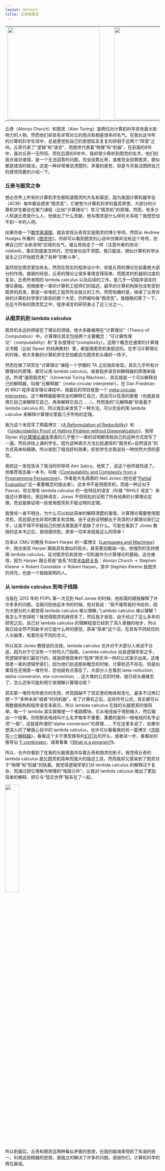 ```yaml
---
layout: default
title: 丘奇和图灵
---
```


<table><tr><td><img src="http://www.yinwang.org/images/Alonzo_Church.jpg" height=300></td><td>&emsp;</td><td><img src="http://www.yinwang.org/images/Alan_Turing.jpg" height=300></td><tr></table>


丘奇（Alonzo Church）和图灵（Alan Turing）是两位对计算机科学具有最大影响力的人物，然而他们却具有非常对立的观点和相差很多的名气。在我长达16年的计算机科学生涯中，总是感觉到自己的思想反反复复的徘徊于这两个“阵营”之间。丘奇代表了“逻辑”和“语言”，而图灵代表着“物理”和“机器”。在前面的8年中，我对丘奇一无所知，而在后面的8年中，我却很少再听到图灵的名字。他们的观点谁对谁错，是一个无法回答的问题。完全投靠丘奇，或者完全投靠图灵，貌似都是错误的做法。这是一种非常难说清楚的，矛盾的感觉，但是今天我试图把自己的感悟简要的介绍一下。


### 丘奇与图灵之争

想必世界上所有的计算机学生都知道图灵的大名和事迹，因为美国计算机器学会（ACM）每年都会颁发“图灵奖”，它被誉为计算机科学的最高荣誉。大部分的计算机学生都会在某门课程（比如“计算理论”）学习“图灵机”的原理。然而，有多少人知道丘奇是什么人，他做出了什么贡献，他与图灵是什么样的关系呢？我想恐怕不到一半的人吧。

如果你查一下<a href="http://www.genealogy.math.ndsu.nodak.edu/id.php?id=8014">数学家谱图</a>，就会发现丘奇其实是图灵的博士导师。然而从 Andrew Hodges 所著的《<a href="http://www.turing.org.uk/bio/part3.html">图灵传</a>》，你却可以看到图灵的心目中仿佛并没有这个导师，仿佛自己的“全新发明”应得的名气，被丘奇抢走了一样（注意作者的用词：robbed）。事实到底是怎样的，恐怕谁也说不清楚。我只能说，貌似计算机科学从诞生之日开始就充满了各种“宗教斗争”。

虽然现在图灵更加有名，然而在现实的程序设计中，却是丘奇的理论在起着绝大部分的作用。据我的经验，丘奇的理论让很多事情变得简单，而图灵的机器却过度的复杂。丘奇所发明的 lambda calculus 以及后续的工作，是几乎一切程序语言的理论基础。而根据老一辈的计算机工程师们的描述，最早的计算机构架也没有受到图灵的启发，那是一些电机工程师完全独立的工作。然而有趣的是，继承了丘奇衣钵的计算机科学家们拿到的那个大奖，仍然被叫做“图灵奖”。我粗略的算了一下，在迄今所有的图灵奖之中，程序语言的研究者占了近三分之一。


### 从图灵机到 lambda calculus

图灵机永远的停留在了理论的领域，绝大多数被用在“计算理论”（Theory of Computation）中。计算理论其实包括两个主要概念：“可计算性理论”（computability）和“复杂度理论”(complexity）。这两个概念在通常的计算理论书籍（比如 Sipser 的经典教材）里，都是用图灵机来叙述的。在学习计算理论的时候，绝大多数的计算机学生恐怕都会为图灵机头痛好一阵子。

然而在做了研究生“计算理论”课程一个学期的 TA 之后我却发现，其实几乎所有计算理论的原理，都可以用 lambda calculus，或者程序语言和解释器的原理来描述。所谓“通用图灵机”（Universal Turing Machine），其实就是一个可以解释自己的解释器，叫做“元解释器”（meta-circular interpreter）。在 Dan Friedman 的 B621 程序语言理论课程中，我最后的项目就是一个 <a href="https://github.com/yinwang0/old-toys/blob/master/meta-interp.ss">meta-circular interpreter</a>。这个解释器能够完全的解释它自己，而且可以任意的嵌套（也就是说用它自己来解释它自己，再来解释它自己……）。然而我的“元解释器”却是基于 lambda calculus 的，所以我后来发现了一种方法，可以完全的用 lambda calculus 来解释计算理论里面几乎所有的定理。

我为这个发现写了两篇博文：《<a href="http://yinwang0.wordpress.com/2012/03/22/reducibility">A Reformulation of Reducibility</a>》和《<a href="http://yinwang0.wordpress.com/2012/10/25/halting">Undecidability Proof of Halting Problem without Diagonalization</a>》。我把 Sipser 的<a href="http://www.amazon.com/dp/113318779X">计算理论课本</a>里面的几乎整个一章的证明都用我自己的这种方式改写了一遍，然后讲给上课的学生。因为这种表示方法比起通常的“图灵机+自然语言”的方式简单和精确，所以收到了相当好的效果，好些学生对我说有一种恍然大悟的感觉。

我把这一发现告诉了我当时的导师 Amr Sabry。他笑了，说这个他早就知道了。他推荐我去看一本书，叫做《<a href="http://www.diku.dk/~neil/Comp2book.html">Computability and Complexity from a Programming Perspective</a>》，作者是大名鼎鼎的 Neil Jones (他也是“<a href="http://www.itu.dk/~sestoft/pebook/pebook.html">Partial Evaluation</a>”这一重要概念的提出者）。这本书不是用图灵机，而是一种近似于 Pascal，却又带有 lambda calculus  的一些特征的语言（叫做 “WHILE 语言”）来描述计算理论。用这种语言，Jones 不但轻松的证明了所有经典的计算理论定理，而且能够证明一些使用图灵机不能证明的定理。

我曾经一直不明白，为什么可以如此简单的解释清楚的事情，计算理论需要使用图灵机，而且叙述也非常的繁复和含糊。由于这些证明都出于资深的计算理论家们之手，让我不得不怀疑自己的想法里面是不是缺了点什么。可是在看到了 Jones 教授的这本书之后，我倍感欣慰。原来一切本来就是这么的简单！

后来从 CMU 的教授 Robert Harper 的一篇博文《<a href="http://existentialtype.wordpress.com/2011/03/16/languages-and-machines">Languages and Machines</a>》中，我也发现 Harper 跟我具有类似的观点，甚至更加极端一些。他强烈的支持使用 lambda calculus，反对图灵机和其他一切机器作为计算理论的基础。这也难怪，因为 Harper 跟丘奇是“直系”的<a href="http://www.genealogy.math.ndsu.nodak.edu/id.php?id=50068">学术血统关系</a>：Alonzo Church -> Stephen Kleene -> Robert Constable -> Robert Harper。其中 Stephen Kleene 是图灵的师兄，也是一个超级聪明的人。


### 从 lambda calculus 到电子线路

当我在 2012 年的 POPL 第一次见到 Neil Jones 的时候，他和蔼的跟我解释了许许多多的问题。当我问到他这本书的时候，他对我说：“我不推荐我的书给你，因为大部分的人都觉得 lambda calculus 难以理解。”Lambda calculus 难以理解？我怎么不觉得呢？我觉得图灵机麻烦多了。然后我才发现，由于经过了这么多年的研究之后，自己对 lambda calculus 的理解程度已经到了深入骨髓的地步，所以我已经全然不知新手对它是什么样的感觉。原来“简单”这个词，在具有不同经历的人头脑里，有着完全不同的含义。

所以其实 Jones 教授说的没错，lambda calculus 也许对于大部分人来说不合适，因为对于它没有一个好的入门指南。Lambda calculus 出自逻辑学家之手，而逻辑学家们最在行的，就是把很简单的“程序”用天书一样的公式表示出来。这难怪老一辈的逻辑学家们，因为他们创造那些概念的时候，计算机还不存在。但是如果现在还用那一堆符号，恐怕就有点落伍了。大部分人在看到 beta-reduction, alpha-conversion, eta-conversion, ... 这大堆的公式的时候，就已经头痛难忍了，怎么还有可能利用它来理解计算理论呢？

其实那一堆符号所表示的东西，终究超越不了现实里的物体和变化，最多不过再幻想一下“多种未来”或者“时间机器”。有了计算机之后，这些符号公式，其实都可以用数据结构和程序语言来表示。所以 lambda calculus 在我的头脑里真的很简单。每一个 lambda 其实就像是一个电路模块。它从电线端子得到输入，然后输出一个结果。你把那些电线叫什么名字根本不重要，重要的是同一根电线的名字必须“一致”，这就是所谓的“alpha-conversion”的原理…… 不在这里多说了，如果你想深入的了解我心目中的 lambda calculus，也许可以看看我的另一篇博文《<a href="http://www.yinwang.org/blog-cn/2012/08/01/interpreter">怎样写一个解释器</a>》，看看这个关于类型推导的<a href="http://www.tudou.com/programs/view/GU9GtDuWSMk">幻灯片</a>的开头，或者进一步，看看如何推导出 <a href="http://yinwang0.wordpress.com/2012/04/09/reinvent-y">Y combinator</a>，或者看看《<a href="http://yinwang0.wordpress.com/2012/09/16/what-is-a-program">What is a program?</a>》。

所以，也许你看到了在我的头脑里面并存着丘奇和图灵的影子。我觉得丘奇的 lambda calculus 是比图灵机简单而强大的描述工具，然而我却又感染到了图灵对于“物理”和“机器”的执着。我觉得逻辑学家们对 lambda calculus 的解释过于复杂，而通过把它理解为物理的“电路元件”，让我对 lambda calculus 做出了更加简单的解释，把它与“现实世界”联系在了一起。

<img src="http://www.yinwang.org/images/lambda-inside.png" width="30%">

所以到最后，丘奇和图灵这两种看似矛盾的思想，在我的脑海里得到了和谐的统一。利用这些精髓的思想，我独立的解决了许多的问题。感谢你们，计算机科学的两位鼻祖。
